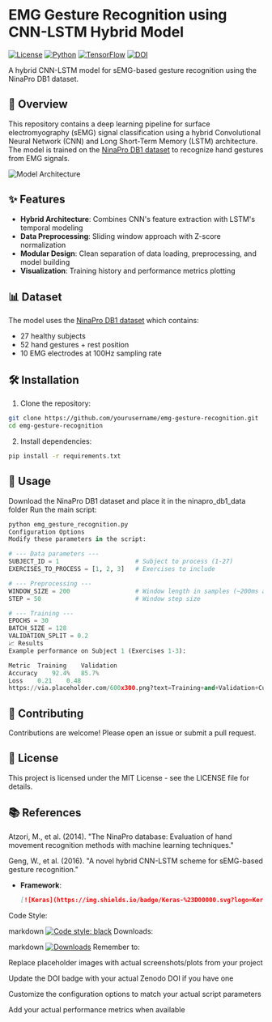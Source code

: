 # EMG Gesture Recognition using CNN-LSTM Hybrid Model

[![License](https://img.shields.io/badge/License-MIT-blue.svg)](https://opensource.org/licenses/MIT)
[![Python](https://img.shields.io/badge/Python-3.7%2B-blue)](https://www.python.org/)
[![TensorFlow](https://img.shields.io/badge/TensorFlow-2.x-orange)](https://www.tensorflow.org/)
[![DOI](https://zenodo.org/badge/DOI/10.5281/zenodo.XXXXXXX.svg)](https://doi.org/10.5281/zenodo.XXXXXXX)

A hybrid CNN-LSTM model for sEMG-based gesture recognition using the NinaPro DB1 dataset.

## 📌 Overview

This repository contains a deep learning pipeline for surface electromyography (sEMG) signal classification using a hybrid Convolutional Neural Network (CNN) and Long Short-Term Memory (LSTM) architecture. The model is trained on the [NinaPro DB1 dataset](http://ninapro.hevs.ch/) to recognize hand gestures from EMG signals.

![Model Architecture](https://via.placeholder.com/800x400.png?text=CNN-LSTM+Architecture+Diagram)

## ✨ Features

- **Hybrid Architecture**: Combines CNN's feature extraction with LSTM's temporal modeling
- **Data Preprocessing**: Sliding window approach with Z-score normalization
- **Modular Design**: Clean separation of data loading, preprocessing, and model building
- **Visualization**: Training history and performance metrics plotting

## 📊 Dataset

The model uses the [NinaPro DB1 dataset](http://ninapro.hevs.ch/) which contains:
- 27 healthy subjects
- 52 hand gestures + rest position
- 10 EMG electrodes at 100Hz sampling rate

## 🛠️ Installation

1. Clone the repository:
```bash
git clone https://github.com/yourusername/emg-gesture-recognition.git
cd emg-gesture-recognition
```

2. Install dependencies:
```bash
pip install -r requirements.txt
```

## 🚀 Usage
Download the NinaPro DB1 dataset and place it in the ninapro_db1_data folder
Run the main script:

``` python
python emg_gesture_recognition.py
Configuration Options
Modify these parameters in the script:
```
```python
# --- Data parameters ---
SUBJECT_ID = 1                     # Subject to process (1-27)
EXERCISES_TO_PROCESS = [1, 2, 3]   # Exercises to include

# --- Preprocessing ---
WINDOW_SIZE = 200                  # Window length in samples (~200ms at 100Hz)
STEP = 50                          # Window step size

# --- Training ---
EPOCHS = 30
BATCH_SIZE = 128
VALIDATION_SPLIT = 0.2
📈 Results
Example performance on Subject 1 (Exercises 1-3):

Metric	Training	Validation
Accuracy	92.4%	85.7%
Loss	0.21	0.48
https://via.placeholder.com/600x300.png?text=Training+and+Validation+Curves
```
## 🤝 Contributing
Contributions are welcome! Please open an issue or submit a pull request.

## 📜 License
This project is licensed under the MIT License - see the LICENSE file for details.

## 📚 References
Atzori, M., et al. (2014). "The NinaPro database: Evaluation of hand movement recognition methods with machine learning techniques."

Geng, W., et al. (2016). "A novel hybrid CNN-LSTM scheme for sEMG-based gesture recognition."


- **Framework**: 
  ```markdown
  [![Keras](https://img.shields.io/badge/Keras-%23D00000.svg?logo=Keras&logoColor=white)](https://keras.io)
Code Style:

markdown
[![Code style: black](https://img.shields.io/badge/code%20style-black-000000.svg)](https://github.com/psf/black)
Downloads:

markdown
[![Downloads](https://static.pepy.tech/badge/your-package-name)](https://pepy.tech/project/your-package-name)
Remember to:

Replace placeholder images with actual screenshots/plots from your project

Update the DOI badge with your actual Zenodo DOI if you have one

Customize the configuration options to match your actual script parameters

Add your actual performance metrics when available
